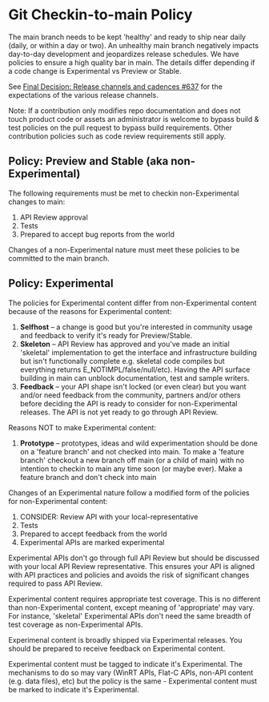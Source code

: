 # Git Checkin-to-main Policy

The main branch needs to be kept 'healthy' and ready to ship near daily (daily, or within a day or
two). An unhealthy main branch negatively impacts day-to-day development and jeopardizes release
schedules. We have policies to ensure a high quality bar in main. The details differ depending if a
code change is Experimental vs Preview or Stable.

See [Final Decision: Release channels and cadences #637](https://github.com/microsoft/WindowsAppSDK/discussions/637)
for the expectations of the various release channels.

Note: If a contribution only modifies repo documentation and does not touch product code or assets an 
administrator is welcome to bypass build & test policies on the pull request to bypass build requirements. 
Other contribution policies such as code review requirements still apply.

## Policy: Preview and Stable (aka non-Experimental)

The following requirements must be met to checkin non-Experimental changes to main:

1. API Review approval
2. Tests
3. Prepared to accept bug reports from the world

Changes of a non-Experimental nature must meet these policies to be committed to the main branch.

## Policy: Experimental

The policies for Experimental content differ from non-Experimental content because of the reasons for Experimental content:

1. **Selfhost** – a change is good but you're interested in community usage and feedback to verify
   it's ready for Preview/Stable.
2. **Skeleton** – API Review has approved and you've made an initial 'skeletal' implementation to
   get the interface and infrastructure building but isn't functionally complete e.g. skeletal code
   compiles but everything returns E_NOTIMPL/false/null/etc). Having the API surface building in
   main can unblock documentation, test and sample writers.
3. **Feedback** – your API shape isn't locked (or even clear) but you want and/or need feedback from
   the community, partners and/or others before deciding the API is ready to consider for
   non-Experimental releases. The API is not yet ready to go through API Review.

Reasons NOT to make Experimental content:

1. **Prototype** – prototypes, ideas and wild experimentation should be done on a 'feature branch'
   and not checked into main. To make a 'feature branch' checkout a new branch off main (or a child
   of main) with no intention to checkin to main any time soon (or maybe ever). Make a feature
   branch and don't check into main

Changes of an Experimental nature follow a modified form of the policies for non-Experimental content:

1. CONSIDER: Review API with your local-representative
2. Tests
3. Prepared to accept feedback from the world
4. Experimental APIs are marked experimental

Experimental APIs don't go through full API Review but should be discussed with your local API
Review representative. This ensures your API is aligned with API practices and policies and avoids
the risk of significant changes required to pass API Review.

Experimental content requires appropriate test coverage. This is no different than non-Experimental
content, except meaning of 'appropriate' may vary. For instance, 'skeletal' Experimental APIs don't
need the same breadth of test coverage as non-Experimental APIs.

Experimenal content is broadly shipped via Experimental releases. You should be prepared to receive
feedback on Experimental content.

Experimental content must be tagged to indicate it's Experimental. The mechanisms to do so may vary
(WinRT APIs, Flat-C APIs, non-API content (e.g. data files), etc) but the policy is the same -
Experimental content must be marked to indicate it's Experimental.

